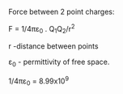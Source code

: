 Force between 2 point charges:

F = 1/4&pi;&epsilon;<sub>0</sub> . Q<sub>1</sub>Q<sub>2</sub>/r<sup>2</sup>

r -distance between points

&epsilon;<sub>0</sub> - permittivity of free space.

1/4&pi;&epsilon;<sub>0</sub>   =   8.99x10<sup>9</sup>
